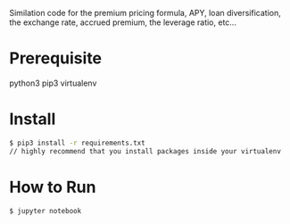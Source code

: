 Similation code for the premium pricing formula, APY, loan diversification, the exchange rate, accrued premium, the leverage ratio, etc...

# Prerequisite

python3
pip3
virtualenv

# Install

```bash
$ pip3 install -r requirements.txt
// highly recommend that you install packages inside your virtualenv
```

# How to Run

```bash
$ jupyter notebook
```

